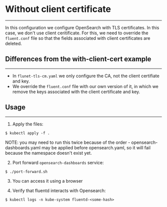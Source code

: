 # Without client certificate
---

In this configuration we configure OpenSearch with TLS certificates.
In this case, we don't use client ceritificate. For this, we need to override
the `fluent.conf` file so that the fields associated with client certificates are deleted.

## Differences from the with-client-cert example
---

* In `flunet-tls-cm.yaml` we only configure the CA, not the client certifiate and key.
* We override the `fluent.conf` file with our own version of it, in which we remove the 
keys associated with the client certificate and key.


## Usage
---

1. Apply the files:
```
$ kubectl apply -f .
```

NOTE: you may need to run this twice because of the order - opensearch-dashboards.yaml may be applied
before opensearch.yaml, so it will fail because the namespace doesn't exist yet.

2. Port forward `opensearch-dashboards` service:
```
$ ./port-forward.sh
```

3. You can access it using a browser

4. Verify that fluentd interacts with Opensearch:

```
$ kubectl logs -n kube-system fluentd-<some-hash>
```
